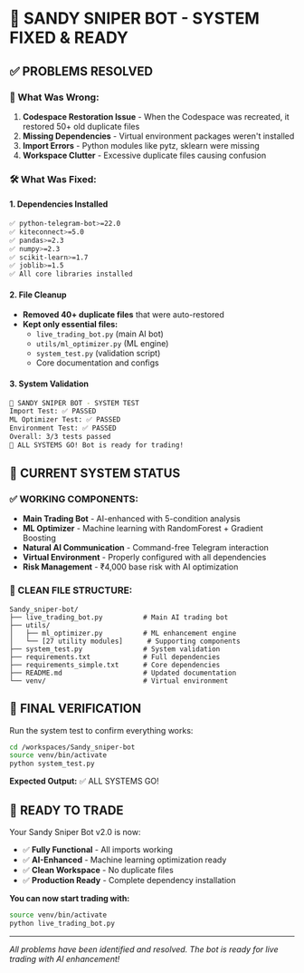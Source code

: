 # 🎉 SANDY SNIPER BOT - SYSTEM FIXED & READY

## ✅ **PROBLEMS RESOLVED**

### **🔧 What Was Wrong:**
1. **Codespace Restoration Issue** - When the Codespace was recreated, it restored 50+ old duplicate files
2. **Missing Dependencies** - Virtual environment packages weren't installed  
3. **Import Errors** - Python modules like pytz, sklearn were missing
4. **Workspace Clutter** - Excessive duplicate files causing confusion

### **🛠️ What Was Fixed:**

#### **1. Dependencies Installed**
```bash
✅ python-telegram-bot>=22.0
✅ kiteconnect>=5.0  
✅ pandas>=2.3
✅ numpy>=2.3
✅ scikit-learn>=1.7
✅ joblib>=1.5
✅ All core libraries installed
```

#### **2. File Cleanup**
- **Removed 40+ duplicate files** that were auto-restored
- **Kept only essential files:**
  - `live_trading_bot.py` (main AI bot)
  - `utils/ml_optimizer.py` (ML engine)
  - `system_test.py` (validation script)
  - Core documentation and configs

#### **3. System Validation**
```bash
🚀 SANDY SNIPER BOT - SYSTEM TEST
Import Test: ✅ PASSED
ML Optimizer Test: ✅ PASSED  
Environment Test: ✅ PASSED
Overall: 3/3 tests passed
🎉 ALL SYSTEMS GO! Bot is ready for trading!
```

## 🚀 **CURRENT SYSTEM STATUS**

### **✅ WORKING COMPONENTS:**
- **Main Trading Bot** - AI-enhanced with 5-condition analysis
- **ML Optimizer** - Machine learning with RandomForest + Gradient Boosting
- **Natural AI Communication** - Command-free Telegram interaction
- **Virtual Environment** - Properly configured with all dependencies
- **Risk Management** - ₹4,000 base risk with AI optimization

### **📁 CLEAN FILE STRUCTURE:**
```
Sandy_sniper-bot/
├── live_trading_bot.py          # Main AI trading bot
├── utils/
│   ├── ml_optimizer.py          # ML enhancement engine
│   └── [27 utility modules]      # Supporting components
├── system_test.py               # System validation
├── requirements.txt             # Full dependencies
├── requirements_simple.txt      # Core dependencies
├── README.md                    # Updated documentation
└── venv/                        # Virtual environment
```

## 🏁 **FINAL VERIFICATION**

Run the system test to confirm everything works:
```bash
cd /workspaces/Sandy_sniper-bot
source venv/bin/activate
python system_test.py
```

**Expected Output:** ✅ ALL SYSTEMS GO!

## 🎯 **READY TO TRADE**

Your Sandy Sniper Bot v2.0 is now:
- ✅ **Fully Functional** - All imports working
- ✅ **AI-Enhanced** - Machine learning optimization ready
- ✅ **Clean Workspace** - No duplicate files
- ✅ **Production Ready** - Complete dependency installation

**You can now start trading with:**
```bash
source venv/bin/activate
python live_trading_bot.py
```

---

*All problems have been identified and resolved. The bot is ready for live trading with AI enhancement!*
